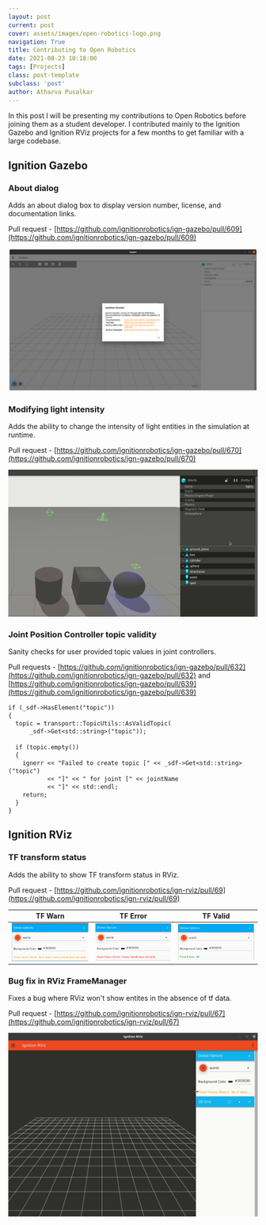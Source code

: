 ```yaml
---
layout: post
current: post
cover: assets/images/open-robotics-logo.png
navigation: True
title: Contributing to Open Robotics
date: 2021-08-23 10:18:00
tags: [Projects]
class: post-template
subclass: 'post'
author: Atharva Pusalkar
---
```


In this post I will be presenting my contributions to Open Robotics before joining them as a student developer. I contributed mainly to the Ignition Gazebo and Ignition RViz projects for a few months to get familiar with a large codebase.

## Ignition Gazebo

### About dialog

Adds an about dialog box to display version number, license, and documentation links.

Pull request - [https://github.com/ignitionrobotics/ign-gazebo/pull/609](https://github.com/ignitionrobotics/ign-gazebo/pull/609)

![About dialog](assets/images/about_dialog.png)

### Modifying light intensity

Adds the ability to change the intensity of light entities in the simulation at runtime.

Pull request - [https://github.com/ignitionrobotics/ign-gazebo/pull/670](https://github.com/ignitionrobotics/ign-gazebo/pull/670)

![Light intensity](assets/images/light_intensity.gif)

### Joint Position Controller topic validity

Sanity checks for user provided topic values in joint controllers.

Pull requests - [https://github.com/ignitionrobotics/ign-gazebo/pull/632](https://github.com/ignitionrobotics/ign-gazebo/pull/632) and [https://github.com/ignitionrobotics/ign-gazebo/pull/639](https://github.com/ignitionrobotics/ign-gazebo/pull/639)

```
if (_sdf->HasElement("topic"))
{
  topic = transport::TopicUtils::AsValidTopic(
      _sdf->Get<std::string>("topic"));

  if (topic.empty())
  {
    ignerr << "Failed to create topic [" << _sdf->Get<std::string>("topic")
           << "]" << " for joint [" << jointName
           << "]" << std::endl;
    return;
  }
}
```

## Ignition RViz

### TF transform status

Adds the ability to show TF transform status in RViz.

Pull request - [https://github.com/ignitionrobotics/ign-rviz/pull/69](https://github.com/ignitionrobotics/ign-rviz/pull/69)

|TF Warn | TF Error | TF Valid |
| ----------- | ----------- | ---------- |
| ![](assets/images/rviz_tf_warn.png) | ![](assets/images/rviz_tf_error.png) | ![](assets/images/rviz_tf_valid.png) |

### Bug fix in RViz FrameManager

Fixes a bug where RViz won't show entites in the absence of tf data.

Pull request - [https://github.com/ignitionrobotics/ign-rviz/pull/67](https://github.com/ignitionrobotics/ign-rviz/pull/67)

![assets/images/rviz_tf_fix.gif](assets/images/rviz_tf_fix.gif)
